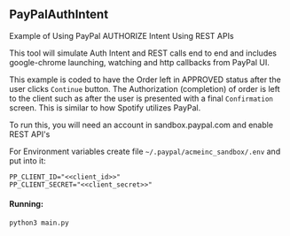 ## PayPalAuthIntent
Example of Using PayPal AUTHORIZE Intent Using REST APIs

This tool will simulate Auth Intent and REST calls end to end and includes google-chrome launching, watching and http callbacks from PayPal UI.

This example is coded to have the Order left in APPROVED status after the user clicks `Continue` button. The Authorization (completion) of order is left to the client such as after the user is presented with a final `Confirmation` screen. This is similar to how Spotify utilizes PayPal.

To run this, you will need an account in sandbox.paypal.com and enable REST API's

For Environment variables create file `~/.paypal/acmeinc_sandbox/.env` and put into it:
```
PP_CLIENT_ID="<<client_id>>"
PP_CLIENT_SECRET="<<client_secret>>"
```

#### Running:
```python3 main.py```
